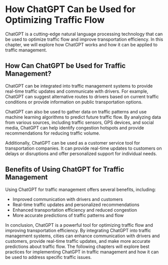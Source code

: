 How ChatGPT Can be Used for Optimizing Traffic Flow
=====================================================================================

ChatGPT is a cutting-edge natural language processing technology that can be used to optimize traffic flow and improve transportation efficiency. In this chapter, we will explore how ChatGPT works and how it can be applied to traffic management.

How Can ChatGPT be Used for Traffic Management?
-----------------------------------------------

ChatGPT can be integrated into traffic management systems to provide real-time traffic updates and communicate with drivers. For example, ChatGPT can suggest alternative routes to drivers based on current traffic conditions or provide information on public transportation options.

ChatGPT can also be used to gather data on traffic patterns and use machine learning algorithms to predict future traffic flow. By analyzing data from various sources, including traffic sensors, GPS devices, and social media, ChatGPT can help identify congestion hotspots and provide recommendations for reducing traffic volume.

Additionally, ChatGPT can be used as a customer service tool for transportation companies. It can provide real-time updates to customers on delays or disruptions and offer personalized support for individual needs.

Benefits of Using ChatGPT for Traffic Management
------------------------------------------------

Using ChatGPT for traffic management offers several benefits, including:

* Improved communication with drivers and customers
* Real-time traffic updates and personalized recommendations
* Enhanced transportation efficiency and reduced congestion
* More accurate predictions of traffic patterns and flow

In conclusion, ChatGPT is a powerful tool for optimizing traffic flow and improving transportation efficiency. By integrating ChatGPT into traffic management systems, cities can enhance communication with drivers and customers, provide real-time traffic updates, and make more accurate predictions about traffic flow. The following chapters will explore best practices for implementing ChatGPT in traffic management and how it can be used to address specific traffic issues.
